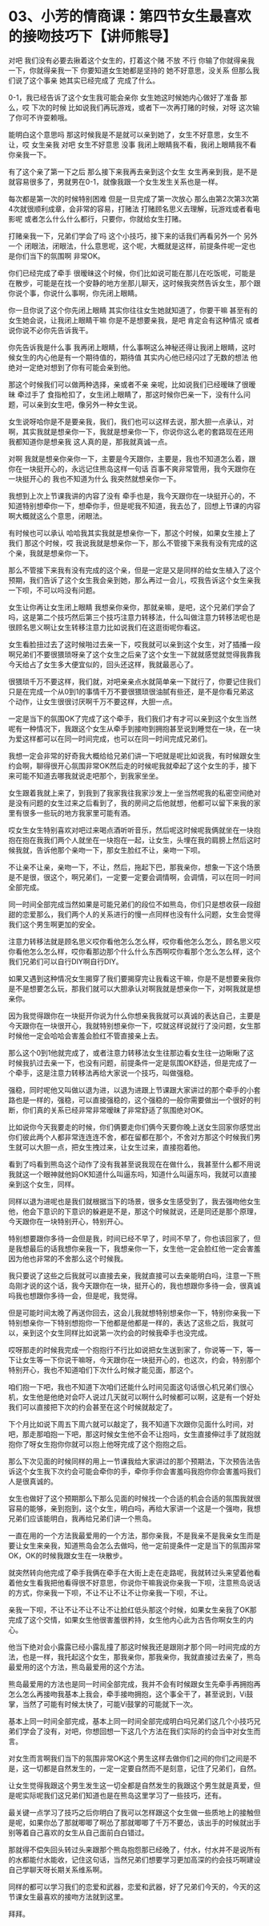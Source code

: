 # 03、小芳的情商课：第四节女生最喜欢的接吻技巧下【讲师熊导】

对吧 我们没有必要去揪着这个女生的，打着这个赌 不放 不行 你输了你就得亲我一下，你就得亲我一下 你要知道女生她都是坚持的 她不好意思，没关系 但那么我们说了这个事亲 她其实已经完成了 完成了什么。

0-1，我已经告诉了这个女生我可能会亲你 女生她这时候她内心做好了准备 那么，哎 下次的时候 比如说我们再玩游戏，或者下一次再打赌的时候，对呀 这次输了你可不许耍赖哦。

能明白这个意思吗 那这时候我是不是就可以亲到她了，女生不好意思，女生不让，哎 女生亲我 对吧 女生不好意思 没事 我闭上眼睛我不看，我闭上眼睛我不看你亲我一下。

有了这个亲了第一下之后 那么接下来我再去亲到这个女生 女生再亲到我，是不是就容易很多了，男就男在0-1，就像我跟一个女生发生关系也是一样。

每次都是第一次的时候特别困难 但是一旦完成了第一次放心 那么由第2次第3次第4次就很顺利成章，会非常的容易，打赌法 打赌顾名思义去理解，玩游戏或者看电影呢 或者怎么什么什么都行，只要你，你就给女生打赌。

打赌亲我一下，兄弟们学会了吗 这个小技巧，接下来的话我们再看另外一个 另外一个 闭眼法，闭眼法，什么意思呢，这个呢，大概就是这样，前提条件呢一定也是你们当下的氛围啊 非常OK。

你们已经完成了牵手 很暧昧这个时候，你们比如说可能在那儿在吃饭呢，可能是在散步，可能是在找一个安静的地方坐那儿聊天，这时候我突然告诉女生，那个跟你说个事，你说什么事啊，你先闭上眼睛。

你一旦你说了这个你先闭上眼睛 其实你往往女生她就知道了，你要干嘛 甚至有的女生她会说，让我闭上眼睛干嘛 你是不是想要亲我，是吧 肯定会有这种情况 或者说你说不必你先告诉我干。

你先告诉我是什么事 我再闭上眼睛，什么事啊这么神秘还得让我闭上眼睛，这时候女生的内心他是有一个期待值的，期待值 其实内心他已经闪过了无数的想法 他绝对一定绝对想到了你有可能会亲到他。

那这个时候我们可以做两种选择，亲或者不亲 亲呢，比如说我们已经暧昧了很暧昧 牵过手了 食指枪扣了，女生闭上眼睛了，那这时候你巴亲一下，没有什么问题，可以亲到女生吧，像另外一种女生说。

女生说呀哈你是不是要亲我，我们，我们也可以这样去说，那大胆一点承认，对啊，其实我就是想亲你一下，我就是想亲你一下，你说你这么老的套路现在还用 我都知道你是想亲我 这人真的是，那我就真诚一点。

对啊 我就是想亲你亲你一下，主要是今天跟你，主要是，我也不知道怎么着，跟你在一块挺开心的，永远记住熊岛这样一句话 百事不爽非常管用，我今天跟你在一块挺开心的 我也不知道为什么 我突然就想亲你一下。

我想到上次上节课我讲的内容了没有 牵手也是，我今天跟你在一块挺开心的，不知道特别想牵你一下，想牵你手，但是呢我不知道，我去怂了，回想上节课的内容啊大概就这么个意思，闭眼法。

有时候也可以承认 哈哈我其实我就是想亲你一下，那这个时候，如果女生接上了我们 那这个时候，哎 我说我就是想亲你一下，那么不管接下来我有没有完成的这个亲，我就是想亲你一下。

那么不管接下来我有没有完成的这个亲，但是一定是又是同样的给女生植入了这个预期，我们告诉了这个女生我会亲到她，那么再过一会儿，哎我告诉这个女生亲我一下呗，不可以吗没有问题。

女生让你再让女生闭上眼睛 我想亲你亲你，那就亲嘛，是吧，这个兄弟们学会了吗，这是第二个技巧然后第三个技巧注意力转移法，什么叫做注意力转移法呢也是很顾名思义啊让女生转移注意力比如说我们在这逛街呢你看这。

女生看脸扭过去了这时候啪过去亲一下，哎我就可以亲到这个女生，对了插播一段啊兄弟们不要很猥琐呀亲了这个女生之后亲了这个女生一下就就感觉就觉得我靠我今天给占了女生多大便宜似的，回头还这样，我就最恶心了。

很猥琐千万不要这样，我们就，对吧亲亲点水就简单亲一下就行了，你要记住我们只是在完成一个从0到1的事情千万不要很猥琐很油腻有些还，是不是你看兄弟这个动作，让女生很很讨厌啊千万不要这样，大胆一点。

一定是当下的氛围OK了完成了这个牵手，我们我们才有才可以亲到这个女生当然呢有一种情况下，我跟这个女生从牵手到接吻到拥抱甚至说到睡觉在一块，在一块为爱这样都可以在同一时间完成，也可以在同一时间完成兄弟们。

我想一定会非常的好奇我大概给给兄弟们讲一下吧就是呢比如说我，有时候跟女生约会啊，聊得很开心氛围非常OK然后走的时候呢我就牵起了这个女生的手，接下来可能不知道去哪我就说走吧那个，到我家坐坐。

女生跟着我就上来了，到我到了我家我往我家沙发上一坐当然呢我的私密空间绝对是没有问题的女生过来之后看到了，我的房间之后他就想，他都可以留下来我的家里有很多一些玩的地方我家里可能有酒。

哎女生女生特别喜欢对吧过来喝点酒听听音乐，然后呢这时候呢我俩就坐在一块抱抱在抱在我我们两个人就坐在一块抱在一起，让女生，头埋在我的肩膀上然后这时候我就，告诉他那个亲吻一下，那女生脸红不让，亲吻一下呗。

不让亲不让亲，亲吻一下，不让，然后，拖起下巴，那我亲你，想象一下这个场景是不是很，很这个，啊兄弟们，一定要一定要会调情啊，会调情，可以在同一时间全部完成。

同一时间全部完成当然如果是可能兄弟们的段位不如熊岛，你们只是想收获一段甜甜的恋爱那么，我们两个人的关系进行的慢一点同样也没有什么问题，女生会觉得我们这个男生啊更加的安全。

注意力转移法就是顾名思义哎你看他怎么怎么样，哎你看他怎么怎么，顾名思义哎你看他怎么怎么样，哎你看那边那个什么什么东西啊哎你看那个怎么怎么样，这个我们兄弟们可以自行DIY啊自行DIY。

如果又遇到这种情况女生揭穿了我们要揭穿完让我看这干嘛，你是不是想要亲我你是不是想要怎么玩，那我们就可以大胆承认对啊我就是想亲你一下，对啊我就是想亲你。

因为我觉得跟你在一块挺开你说为什么你想亲我我就可以真诚的表达自己，主要是今天跟你在一块很开心，我就特别想亲你一下，哎就这样说就行了没问题，女生那时候他一定会哈哈会害羞会脸红不管直接亲上去。

那么这个0到1他就完成了，或者注意力转移法女生往那边看女生往一边瞅瞅了这时候我扒过去亲一下，也没有问题，前提条件一定是氛围OK舒适，但是完成了一个牵手，这是注意力转移法再给大家说一个技巧，叫做强稳。

强稳，同时呢他又叫做以退为进，以退为进跟上节课跟大家讲过的那个牵手的小套路也是一样的，强稳，可以直接强稳的，这个强稳的一般你需要做出一个很好的判断，你们真的关系已经非常非常暧昧了非常舒适了氛围绝对OK。

比如说你今天我要走的时候，你们俩要走你们俩今天要你晚上送女生回家你感觉出你们彼此两个人都非常连连连不舍，都在留都在那个，不舍对方那这个时候我们男生就可以大胆一点，把女生拽过来，让女生过来，直接抱着他。

看到了吗看到熊岛这个动作了没有我甚至说我现在在做什么，我甚至什么都不用说我就这一个眼神就他妈OK知道什么叫逼东吗，知道什么叫逼东吗，我就可以直接亲到这个女生，同样。

同样以退为进呢也是我们就根据当下的场景，很多女生感受到了，我去强吻他女生他，他会下意识的下意识的躲避是不是，那这个时候就说，还是同还是那个原理，今天跟你在一块特别开心，特别开心。

特别想要跟你多待一会但是我，时间已经不早了，时间不早了，你也该回家了，但是我想最后的话我想你亲我一下，我想亲你一下，女生他一定会脸红他一定会害羞因为他也非常的不舍那么这个时候我。

我只要说了这些之后我就可以直接去亲，我就直接可以去亲能明白吗，注意一下熊岛刚才说的这个话，我今天跟你在一块，挺开心的，我也想跟你多待一会，很真诚吗我也想跟你多待一会，但是呢，我觉得。

但是可能时间太晚了再送你回去，这会儿我就想特别想亲你一下，特别你亲我一下特别想亲你一下特别想抱你一下他都是他都是一样的，表达了这些之后，我就可以，亲到这个女生同样比如说第一次约会的时候我牵手也没完成。

哎呀那走的时候我完成一个抱抱行不行比如说把女生送到家了，你说等一下，等一下让女生等一下你说干嘛呀，今天跟你在一块挺开心的，也这次，约会，特别那个特别开心，我也不知道咱们下次什么时候才能见面，那这个。

咱们抱一下吧，我也不知道下次咱们还能什么时间见面这句话很心机兄弟们很心机，女生他是他绝对会吓人说过几天就可以啊什么时候都可以啊，这是有一个好处我们可以直接把下次的约会甚至在这个时候就敲定了。

下个月比如说下周五下周六就可以敲定了，我不知道下次跟你见面什么时间，对吧，那走那咱抱一下吧，那这时候女生他不会不让抱吗，女生直接伸过手了就抱就抱你了呀女生抱你你就可以抱上他呀完成了这个抱抱之后。

那么下次见面的时候同样的用上一节课我给大家讲过的那个预期法，下次预告法告诉这个女生我下次约会可能会牵你的手，牵你手你会害羞吗我抱你你会害羞吗我们人是很真诚的。

女生也做好了这个预期那么下那么见面的时候找一个合适的机会合适的氛围我就很容易的能够，亲到抱到，这个女生，明白吗，再给大家讲一个这是一个强吻，我想兄弟们应该能明白，我再给兄弟们讲一个熊岛。

一直在用的一个方法我最爱用的一个方法，那你亲我，不是我亲不是我亲女生而是要让女生来亲我，知道熊岛会怎么去做吗，他一定前提条件一定是当下的氛围非常OK，OK的时候我跟女生在一块散步。

就突然转向他完成了牵手我俩在牵手在大街上走在走路呢，我就转过头来望着他看着他女生看我把他看得很不好意思，你说你干嘛我说你亲我一下呗，注意熊岛说话的方式，你亲我一下呗，不让不让不让不让你亲我一下呗，不让。

亲我一下呗，不让不让不让不让不让脸红低头那这个时候，如果女生亲我了OK那完成了这个交情，如果女生他很害羞很矜持，女生他内心此为古告你啊女生的内心。

他当下绝对会小露露已经小露乱撞了那这时候我还是跟刚才那个同一时间完成的方法，也是一样，我托起这个女生，那我亲你，那我亲你，我就直接过去亲了，熊岛最爱用的这个方法，熊岛最爱用的这个方法。

熊岛最爱用的方法也是同一时间全部完成，我并不会有时候跟女生先牵手再拥抱再怎么怎么再接吻我基本上我会，牵手接吻拥抱，这个事全干了，甚至说到，Vi鼓掌，当然了可能有时候太快了，可能Vi鼓掌的可能就下一次。

基本上同一时间全部完成，基本上同一时间全部完成明白吗兄弟们这几个小技巧兄弟们学会了没有，对吧，你想回想一下这几个方法在我们实际的约会当中对女生而言。

对女生而言啊我们当下的氛围非常OK这个男生这样去做你们之间的你们之间是不是，这一切都是自然发生的，一定一定要自然而不是刻意，记住了兄弟们，自然。

让女生觉得我跟这个男生发生这一切全都是自然发生的我跟这个男生就是真爱，但是呢实际呢我们这兄弟们知道也是在熊岛这里学习了一些技巧，还有。

最关键一点学习了技巧之后你明白了我可以怎样跟这个女生做一些质地上的接触但是呢，如果你怂了那就唧唧了啊怂了那就唧唧了千万不要怂，该出手的时候就出手别等着自己喜欢的女生从自己面前白白错过。

那就得不偿失回头转过头来跟那个熊岛抱怨那已经晚了，付水，付水并不是说所有的水都能付水能收，记住这句话，当然兄弟们想要学习更加高深的约会技巧啊建设自己学聊天呀长期关系维系啊。

同样的都可以学习我们的恋爱和武器，恋爱和武器，好了兄弟们今天的，今天的这节课女生最喜欢的接吻方法就到这里。

拜拜。